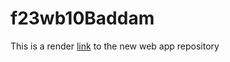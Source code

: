 # f23wb10Baddam
This is a render [link](https://f23wb10baddam.onrender.com) to the new web app repository